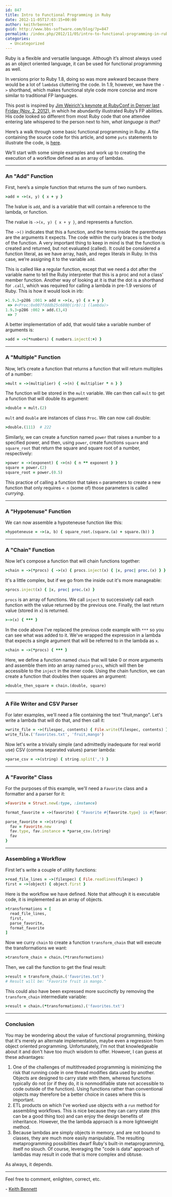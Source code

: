 ```yaml
---
id: 847
title: Intro to Functional Programming in Ruby
date: 2012-11-05T17:03:15+00:00
author: keithrbennett
guid: http://www.bbs-software.com/blog/?p=847
permalink: /index.php/2012/11/05/intro-to-functional-programming-in-ruby/
categories:
  - Uncategorized
---
```

Ruby is a flexible and versatile language. Although it&#8217;s almost always used as an object oriented language, it can be used for functional programming as well.

In versions prior to Ruby 1.8, doing so was more awkward because there would be a lot of `lambda`s cluttering the code. In 1.9, however, we have the `->` shorthand, which makes functional style code more concise and more similar to traditional FP languages.

This post is inspired by [Jim Weirich's keynote at RubyConf in Denver last Friday (Nov. 2, 2012)](https://confreaks.tv/videos/rubyconf2012-y-not-adventures-in-functional-programming), in which he abundantly illustrated Ruby&#8217;s FP abilities. His code looked so different from most Ruby code that one attendee entering late whispered to the person next to him, _what language is that?_

Here&#8217;s a walk through some basic functional programming in Ruby. A file containing the source code for this article, and some `puts` statements to illustrate the code, is [here](https://github.com/keithrbennett/fp-playground/blob/master/fp-intro.rb).

We&#8217;ll start with some simple examples and work up to creating the execution of a workflow defined as an array of lambdas.

* * *

### An "Add" Function

First, here&#8217;s a simple function that returns the sum of two numbers.

```ruby
>add = ->(x, y) { x + y }
```

The lvalue is `add`, and is a variable that will contain a reference to the lambda, or function.

The rvalue is `->(x, y) { x + y }`, and represents a function.

The `->()` indicates that this a function, and the terms inside the parentheses are the arguments it expects. The code within the curly braces is the body of the function. A very important thing to keep in mind is that the function is created and returned, but not evaluated (called). It could be considered a function literal, as we have array, hash, and regex literals in Ruby. In this case, we&#8217;re assigning it to the variable `add`.

This is called like a regular function, except that we need a dot after the variable name to tell the Ruby interpreter that this is a proc and not a class&#8217; member function. Another way of looking at it is that the dot is a shorthand for `.call`, which was required for calling a lambda in pre-1.9 versions of Ruby. This is how it would look in irb:

```ruby
>1.9.3-p286 :001 > add = ->(x, y) { x + y }
 => #<Proc:0x007fdddb25c680@(irb):1 (lambda)> 
1.9.3-p286 :002 > add.(3,4)
 => 7 
```

A better implementation of add, that would take a variable number of arguments is:

```ruby
>add = ->(*numbers) { numbers.inject(:+) }
```

* * *

### A "Multiple" Function

Now, let&#8217;s create a function that returns a function that will return multiples of a number:

```ruby
>mult = ->(multiplier) { ->(n) { multiplier * n } }
```

The function will be stored in the `mult` variable. We can then call `mult` to get a function that will double its argument:

```ruby
>double = mult.(2)
```

`mult` and `double` are instances of class `Proc`. We can now call double:

```ruby
>double.(111)  # 222
```

Similarly, we can create a function named `power` that raises a number to a specified power, and then, using `power`, create functions `square` and `square_root` that return the square and square root of a number, respectively:

```ruby
>power = ->(exponent) { ->(n) { n ** exponent } }
square = power.(2)
square_root = power.(0.5)
```

This practice of calling a function that takes `n` parameters to create a new function that only requires `< n` (some of) those parameters is called _currying_.

* * *

### A "Hypotenuse" Function

We can now assemble a hypoteneuse function like this:

```ruby
>hypoteneuse = ->(a, b) { square_root.(square.(a) + square.(b)) }
```

* * *

### A "Chain" Function

Now let's compose a function that will chain functions together:

```ruby
>chain = ->(*procs) { ->(x) { procs.inject(x) { |x, proc| proc.(x) } } }
```

It's a little complex, but if we go from the inside out it's more manageable:

```ruby
>procs.inject(x) { |x, proc| proc.(x) }
```

`procs` is an array of functions. We call `inject` to successively call each function with the value returned by the previous one. Finally, the last return value (stored in `x`) is returned.

```ruby
>->(x) { *** }
```

In the code above I've replaced the previous code example with `***` so you can see what was added to it. We've wrapped the expression in a lambda that expects a single argument that will be referred to in the lambda as `x`.

```ruby
>chain = ->(*procs) { *** }
```

Here, we define a function named `chain` that will take 0 or more arguments and assemble them into an array named `procs`, which will then be accessible to the `inject` in the inner code. Using the chain function, we can create a function that doubles then squares an argument:

```ruby
>double_then_square = chain.(double, square)
```

* * *

### A File Writer and CSV Parser

For later examples, we'll need a file containing the text "fruit,mango". Let's write a lambda that will do that, and then call it:

```ruby
>write_file = ->(filespec, contents) { File.write(filespec, contents) }
write_file.('favorites.txt', 'fruit,mango')
```

Now let's write a trivially simple (and admittedly inadequate for real world use) CSV (comma separated values) parser lambda:

```ruby
>parse_csv = ->(string) { string.split(',') }
```

* * *

### A "Favorite" Class

For the purposes of this example, we'll need a `Favorite` class and a formatter and a parser for it:

```ruby
>Favorite = Struct.new(:type, :instance)

format_favorite = ->(favorite) { "Favorite #{favorite.type} is #{favorite.instance}" }

parse_favorite = ->(string) {
  fav = Favorite.new
  fav.type, fav.instance = *parse_csv.(string)
  fav
}
```

* * *

### Assembling a Workflow

First let's write a couple of utility functions:

```ruby
>read_file_lines = ->(filespec) { File.readlines(filespec) }
first = ->(object) { object.first }
```

Here is the workflow we have defined. Note that although it is executable code, it is implemented as an array of objects.

```ruby
>transformations = [
  read_file_lines,
  first,
  parse_favorite,
  format_favorite
]
```

Now we curry `chain` to create a function `transform_chain` that will execute the transformations we want:

```ruby
>transform_chain = chain.(*transformations)
```

Then, we call the function to get the final result:

```ruby
>result = transform_chain.('favorites.txt')
# Result will be: "Favorite fruit is mango."
```

This could also have been expressed more succinctly by removing the `transform_chain` intermediate variable:

```ruby
>result = chain.(*transformations).('favorites.txt')
```

* * *

### Conclusion

You may be wondering about the value of functional programming, thinking that it's merely an alternate implementation, maybe even a regression from object oriented programming. Unfortunately, I'm not that knowledgeable about it and don't have too much wisdom to offer. However, I can guess at these advantages:

  1. One of the challenges of multithreaded programming is minimizing the risk that running code in one thread modifies data used by another. Objects are designed to carry state with them, whereas functions typically do not (or if they do, it is nonmodifiable state not accessible to code outside of the function). Using functions rather than conventional objects may therefore be a better choice in cases where this is important. 
  2. ETL products on which I've worked use objects with a `run` method for assembling workflows. This is nice because they can carry state (this can be a good thing too) and can enjoy the design benefits of inheritance. However, the the lambda approach is a more lightweight method. 
  3. Because lambdas are simply objects in memory, and are not bound to classes, they are much more easily manipulable. The resulting metaprogramming possibilities dwarf Ruby's built-in metaprogramming, itself no slouch. Of course, leveraging the "code is data" approach of lambdas may result in code that is more complex and obtuse. 

As always, it depends.

* * *

Feel free to comment, enlighten, correct, etc.

\- [Keith Bennett](http://about.me/keithrbennett)